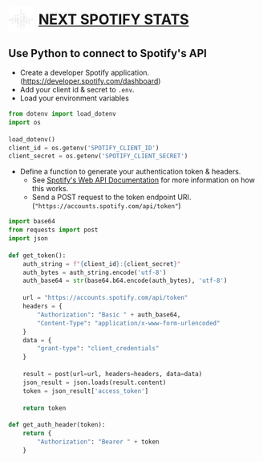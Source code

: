 # [<div style='display:flex;gap:10px;align-items:center;justify-conent:center;'><img src='public/logo.png' alt='logo' style='width:50px;height:50px;' /> NEXT SPOTIFY STATS</div>](https://next-spotify-stats.vercel.app/)

## Use Python to connect to Spotify's API

- Create a developer Spotify application. (https://developer.spotify.com/dashboard)
- Add your client id & secret to `.env`.
- Load your environment variables

```py
from dotenv import load_dotenv
import os

load_dotenv()
client_id = os.getenv('SPOTIFY_CLIENT_ID')
client_secret = os.getenv('SPOTIFY_CLIENT_SECRET')
```

- Define a function to generate your authentication token & headers.
    - See [Spotify's Web API Documentation](https://developer.spotify.com/documentation/web-api/tutorials/getting-started) for more information on how this works.
    - Send a POST request to the token endpoint URI. (`"https://accounts.spotify.com/api/token"`)

```py
import base64
from requests import post
import json

def get_token():
    auth_string = f"{client_id}:{client_secret}"
    auth_bytes = auth_string.encode('utf-8')
    auth_base64 = str(base64.b64.encode(auth_bytes), 'utf-8')

    url = "https://accounts.spotify.com/api/token"
    headers = {
        "Authorization": "Basic " + auth_base64,
        "Content-Type": "application/x-www-form-urlencoded"
    }
    data = {
        "grant-type": "client_credentials"
    }

    result = post(url=url, headers=headers, data=data)
    json_result = json.loads(result.content)
    token = json_result['access_token']

    return token

def get_auth_header(token):
    return {
        "Authorization": "Bearer " + token
    }
```